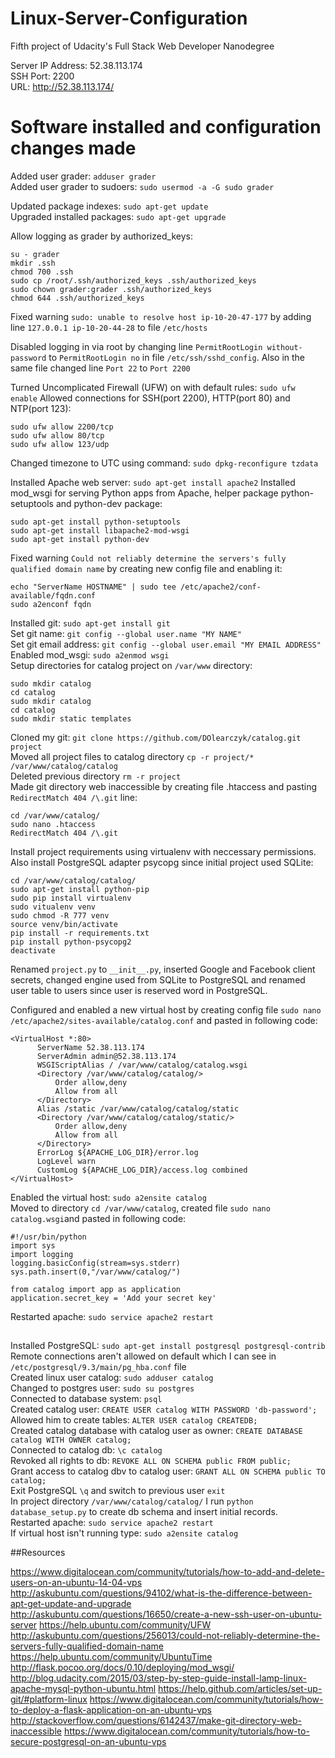 # Linux-Server-Configuration
Fifth project of Udacity's Full Stack Web Developer Nanodegree

Server IP Address: 52.38.113.174  
SSH Port: 2200  
URL: http://52.38.113.174/

# Software installed and configuration changes made

Added user grader: `adduser grader`  
Added user grader to sudoers: `sudo usermod -a -G sudo grader`

Updated package indexes: `sudo apt-get update`  
Upgraded installed packages: `sudo apt-get upgrade`

Allow logging as grader by authorized_keys:
```
su - grader
mkdir .ssh
chmod 700 .ssh
sudo cp /root/.ssh/authorized_keys .ssh/authorized_keys
sudo chown grader:grader .ssh/authorized_keys 
chmod 644 .ssh/authorized_keys
```

Fixed warning `sudo: unable to resolve host ip-10-20-47-177` by adding line `127.0.0.1 ip-10-20-44-28` to file `/etc/hosts`

Disabled logging in via root by changing line `PermitRootLogin without-password` to `PermitRootLogin no` in file `/etc/ssh/sshd_config`. Also in the same file changed line `Port 22` to `Port 2200`

Turned Uncomplicated Firewall (UFW) on with default rules: `sudo ufw enable`
Allowed connections for SSH(port 2200), HTTP(port 80) and NTP(port 123):
```
sudo ufw allow 2200/tcp
sudo ufw allow 80/tcp
sudo ufw allow 123/udp
```

Changed timezone to UTC using command: `sudo dpkg-reconfigure tzdata`

Installed Apache web server: `sudo apt-get install apache2`
Installed mod_wsgi for serving Python apps from Apache, helper package python-setuptools and python-dev package: 
```
sudo apt-get install python-setuptools
sudo apt-get install libapache2-mod-wsgi
sudo apt-get install python-dev
```
Fixed warning `Could not reliably determine the servers's fully qualified domain name` by creating new config file and enabling it:
```
echo "ServerName HOSTNAME" | sudo tee /etc/apache2/conf-available/fqdn.conf
sudo a2enconf fqdn
```

Installed git: `sudo apt-get install git`  
Set git name: `git config --global user.name "MY NAME"`  
Set git email address: `git config --global user.email "MY EMAIL ADDRESS"`  
Enabled mod_wsgi: `sudo a2enmod wsgi`  
Setup directories for catalog project on `/var/www` directory:
```
sudo mkdir catalog
cd catalog
sudo mkdir catalog
cd catalog
sudo mkdir static templates
```
Cloned my git: `git clone https://github.com/DOlearczyk/catalog.git project`  
Moved all project files to catalog directory `cp -r project/* /var/www/catalog/catalog`  
Deleted previous directory `rm -r project`  
Made git directory web inaccessible by creating file .htaccess and pasting `RedirectMatch 404 /\.git` line:
```
cd /var/www/catalog/
sudo nano .htaccess
RedirectMatch 404 /\.git
```
Install project requirements using virtualenv with neccessary permissions. Also install PostgreSQL adapter psycopg since initial project used SQLite:
```
cd /var/www/catalog/catalog/
sudo apt-get install python-pip
sudo pip install virtualenv
sudo vitualenv venv
sudo chmod -R 777 venv
source venv/bin/activate
pip install -r requirements.txt
pip install python-psycopg2
deactivate
```
Renamed `project.py` to `__init__.py`, inserted Google and Facebook client secrets, changed engine used from SQLite to PostgreSQL and renamed user table to users since user is reserved word in PostgreSQL.

Configured and enabled a new virtual host by creating config file `sudo nano /etc/apache2/sites-available/catalog.conf` and pasted in following code:
```
<VirtualHost *:80>
      ServerName 52.38.113.174
      ServerAdmin admin@52.38.113.174
      WSGIScriptAlias / /var/www/catalog/catalog.wsgi
      <Directory /var/www/catalog/catalog/>
          Order allow,deny
          Allow from all
      </Directory>
      Alias /static /var/www/catalog/catalog/static
      <Directory /var/www/catalog/catalog/static/>
          Order allow,deny
          Allow from all
      </Directory>
      ErrorLog ${APACHE_LOG_DIR}/error.log
      LogLevel warn
      CustomLog ${APACHE_LOG_DIR}/access.log combined
</VirtualHost>
```
Enabled the virtual host: `sudo a2ensite catalog`  
Moved to directory `cd /var/www/catalog`, created file `sudo nano catalog.wsgi`and pasted in following code:
```
#!/usr/bin/python
import sys
import logging
logging.basicConfig(stream=sys.stderr)
sys.path.insert(0,"/var/www/catalog/")

from catalog import app as application
application.secret_key = 'Add your secret key'
```
Restarted apache: `sudo service apache2 restart`

##
Installed PostgreSQL: `sudo apt-get install postgresql postgresql-contrib`  
Remote connections aren't allowed on default which I can see in `/etc/postgresql/9.3/main/pg_hba.conf` file  
Created linux user catalog: `sudo adduser catalog`  
Changed to postgres user: `sudo su postgres`  
Connected to database system: `psql`  
Created catalog user: `CREATE USER catalog WITH PASSWORD 'db-password';`  
Allowed him to create tables: `ALTER USER catalog CREATEDB;`  
Created catalog database with catalog user as owner: `CREATE DATABASE catalog WITH OWNER catalog;`  
Connected to catalog db: `\c catalog`  
Revoked all rights to db: `REVOKE ALL ON SCHEMA public FROM public;`  
Grant access to catalog dbv to catalog user: `GRANT ALL ON SCHEMA public TO catalog;`  
Exit PostgreSQL `\q` and switch to previous user `exit`  
In project directory `/var/www/catalog/catalog/` I run `python database_setup.py` to create db schema and insert initial records.  
Restarted apache: `sudo service apache2 restart`  
If virtual host isn't running type: `sudo a2ensite catalog`

##Resources

https://www.digitalocean.com/community/tutorials/how-to-add-and-delete-users-on-an-ubuntu-14-04-vps
http://askubuntu.com/questions/94102/what-is-the-difference-between-apt-get-update-and-upgrade
http://askubuntu.com/questions/16650/create-a-new-ssh-user-on-ubuntu-server
https://help.ubuntu.com/community/UFW
http://askubuntu.com/questions/256013/could-not-reliably-determine-the-servers-fully-qualified-domain-name
https://help.ubuntu.com/community/UbuntuTime
http://flask.pocoo.org/docs/0.10/deploying/mod_wsgi/
http://blog.udacity.com/2015/03/step-by-step-guide-install-lamp-linux-apache-mysql-python-ubuntu.html
https://help.github.com/articles/set-up-git/#platform-linux
https://www.digitalocean.com/community/tutorials/how-to-deploy-a-flask-application-on-an-ubuntu-vps
http://stackoverflow.com/questions/6142437/make-git-directory-web-inaccessible
https://www.digitalocean.com/community/tutorials/how-to-secure-postgresql-on-an-ubuntu-vps












